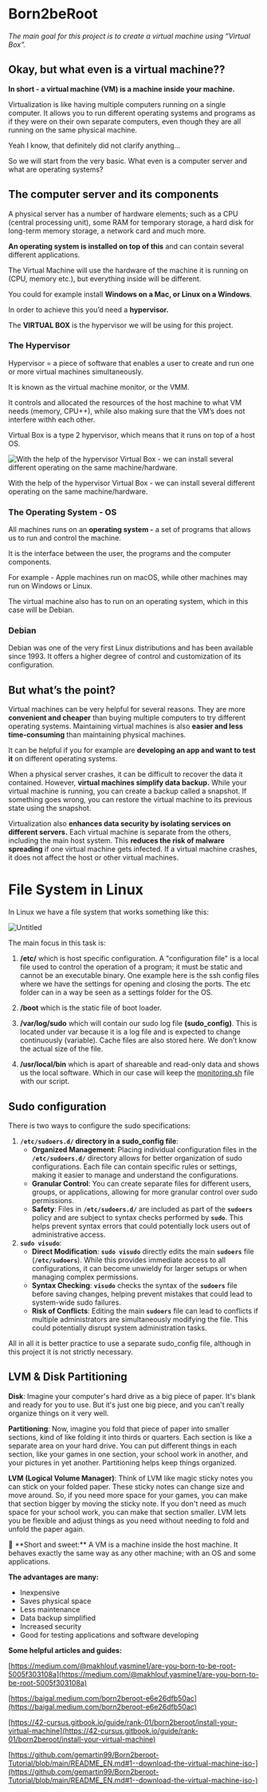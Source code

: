# Born2beRoot

*The main goal for this project is to create a virtual machine using “Virtual Box”.*

## Okay, but what even is a virtual machine??

**In short - a virtual machine (VM) is a machine inside your machine.**

Virtualization is like having multiple computers running on a single computer. It allows you to run different operating systems and programs as if they were on their own separate computers, even though they are all running on the same physical machine.

Yeah I know, that definitely did not clarify anything… 

So we will start from the very basic. What even is a computer server and what are operating systems?

## The computer server and its components

A physical server has a number of hardware elements; such as a CPU (central processing unit), some RAM for temporary storage, a hard disk for long-term memory storage, a network card and much more.

**An operating system is installed on top of this** and can contain several different applications. 

The Virtual Machine will use the hardware of the machine it is running on (CPU, memory etc.), but everything inside will be different. 

You could for example install **Windows on a Mac, or Linux on a Windows**.

In order to achieve this you’d need a **hypervisor.**

The **VIRTUAL BOX** is the hypervisor we will be using for this project.

### The Hypervisor

Hypervisor =  a piece of software that enables a user to create and run one or more virtual machines simultaneously. 

It is known as the virtual machine monitor, or the VMM.

It controls and allocated the resources of the host machine to what VM needs (memory, CPU++), while also making sure that the VM’s does not interfere withh each other.

Virtual Box is a type 2 hypervisor, which means that it runs on top of a host OS. 

![With the help of the hypervisor Virtual Box - we can install several different operating on the same machine/hardware. ](Born2beRoot%20d6c460c44bce415198a743142af4ff81/Screen_Shot_2024-02-06_at_9.04.44_AM.png)

With the help of the hypervisor Virtual Box - we can install several different operating on the same machine/hardware. 

### The Operating System - OS

All machines runs on an **operating system -** a set of programs that allows us to run and control the machine. 

It is the interface between the user, the programs and the computer components.

For example - Apple machines run on macOS, while other machines may run on Windows or Linux.

The virtual machine also has to run on an operating system, which in this case will be Debian. 

### Debian

Debian was one of the very first Linux distributions and has been available since 1993. It offers a higher degree of control and customization of its configuration. 

## But what’s the point?

Virtual machines can be very helpful for several reasons. They are more **convenient and cheaper** than buying multiple computers to try different operating systems. Maintaining virtual machines is also **easier and less time-consuming** than maintaining physical machines.

It can be helpful if you for example are **developing an app and want to test it** on different operating systems.

When a physical server crashes, it can be difficult to recover the data it contained. However, **virtual machines simplify data backup.** While your virtual machine is running, you can create a backup called a snapshot. If something goes wrong, you can restore the virtual machine to its previous state using the snapshot.

Virtualization also **enhances data security by isolating services on different servers.** Each virtual machine is separate from the others, including the main host system. This **reduces the risk of malware spreading** if one virtual machine gets infected. If a virtual machine crashes, it does not affect the host or other virtual machines.

# File System in Linux

In Linux we have a file system that works something like this:

![Untitled](Born2beRoot%20d6c460c44bce415198a743142af4ff81/Untitled.png)

The main focus in this task is:

1. **/etc/** which is host specific configuration. 
A "configuration file" is a local file used to control the operation of a program; it must be static and cannot be an executable binary.
One example here is the ssh config files where we have the settings for opening and closing the ports. 
The etc folder can in a way be seen as a settings folder for the OS. 

2. **/boot** which is the static file of boot loader.

3. **/var/log/sudo** which will contain our sudo log file **(sudo_config)**. This is located under var because it is a log file and is expected to change continuously (variable). Cache files are also stored here. We don’t know the actual size of the file.

4. **/usr/local/bin** which is apart of shareable and read-only data and shows us the local software. Which in our case will keep the [monitoring.sh](http://monitoring.sh) file with our script. 

## Sudo configuration

There is two ways to configure the sudo specifications:

1. **`/etc/sudoers.d/` directory in a sudo_config file**:
    - **Organized Management**: Placing individual configuration files in the **`/etc/sudoers.d/`** directory allows for better organization of sudo configurations. Each file can contain specific rules or settings, making it easier to manage and understand the configurations.
    - **Granular Control**: You can create separate files for different users, groups, or applications, allowing for more granular control over sudo permissions.
    - **Safety**: Files in **`/etc/sudoers.d/`** are included as part of the **`sudoers`** policy and are subject to syntax checks performed by **`sudo`**. This helps prevent syntax errors that could potentially lock users out of administrative access.
2. **`sudo visudo`**:
    - **Direct Modification**: **`sudo visudo`** directly edits the main **`sudoers`** file (**`/etc/sudoers`**). While this provides immediate access to all configurations, it can become unwieldy for larger setups or when managing complex permissions.
    - **Syntax Checking**: **`visudo`** checks the syntax of the **`sudoers`** file before saving changes, helping prevent mistakes that could lead to system-wide sudo failures.
    - **Risk of Conflicts**: Editing the main **`sudoers`** file can lead to conflicts if multiple administrators are simultaneously modifying the file. This could potentially disrupt system administration tasks.

All in all it is better practice to use a separate sudo_config file, although in this project it is not strictly necessary. 

## LVM & Disk Partitioning

**Disk**: Imagine your computer's hard drive as a big piece of paper. It's blank and ready for you to use. But it's just one big piece, and you can't really organize things on it very well.

**Partitioning**: Now, imagine you fold that piece of paper into smaller sections, kind of like folding it into thirds or quarters. Each section is like a separate area on your hard drive. You can put different things in each section, like your games in one section, your school work in another, and your pictures in yet another. Partitioning helps keep things organized.

**LVM (Logical Volume Manager)**: Think of LVM like magic sticky notes you can stick on your folded paper. These sticky notes can change size and move around. So, if you need more space for your games, you can make that section bigger by moving the sticky note. If you don't need as much space for your school work, you can make that section smaller. LVM lets you be flexible and adjust things as you need without needing to fold and unfold the paper again.

<aside>
📓 **Short and sweet:**
A VM is a machine inside the host machine. It behaves exactly the same way as any other machine; with an OS and some applications.

**The advantages are many:**
- Inexpensive
- Saves physical space
- Less maintenance 
- Data backup simplified
- Increased security
- Good for testing applications and software developing

</aside>

**Some helpful articles and guides:**

[https://medium.com/@makhlouf.yasmine1/are-you-born-to-be-root-5005f303108a](https://medium.com/@makhlouf.yasmine1/are-you-born-to-be-root-5005f303108a)

[https://baigal.medium.com/born2beroot-e6e26dfb50ac](https://baigal.medium.com/born2beroot-e6e26dfb50ac)

[https://42-cursus.gitbook.io/guide/rank-01/born2beroot/install-your-virtual-machine](https://42-cursus.gitbook.io/guide/rank-01/born2beroot/install-your-virtual-machine)

[https://github.com/gemartin99/Born2beroot-Tutorial/blob/main/README_EN.md#1--download-the-virtual-machine-iso-](https://github.com/gemartin99/Born2beroot-Tutorial/blob/main/README_EN.md#1--download-the-virtual-machine-iso-)
